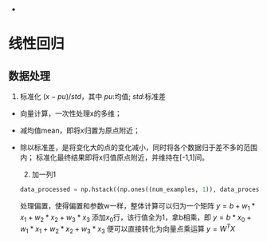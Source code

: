 -
# 线性回归
## 数据处理
1. 标准化
$(x-pu)/std$，其中 $pu$:均值; $std$:标准差
- 向量计算，一次性处理x的多维；
- 减均值mean，即将x归置为原点附近；
- 除以标准差，是将变化大的点的变化减小，同时将各个数据归于差不多的范围内；
  标准化最终结果即将x归值原点附近，并维持在[-1,1]间。
  
  2. 加一列1
  ```python
  data_processed = np.hstack((np.ones((num_examples, 1)), data_processed))
  ```
  处理偏置，使得偏置和参数w一样，整体计算可以归为一个矩阵
  $y = b + w_1 * x_1 + w_2 * x_2 + w_3 * x_3$
  添加$x_0$行，该行值全为1，拿b相乘，即
  $y = b * x_0 + w_1 * x_1 + w_2 * x_2 + w_3 * x_3$
  便可以直接转化为向量点乘运算
  $y = W^TX$